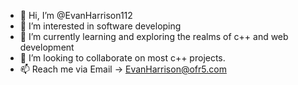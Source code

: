 - 👋 Hi, I’m @EvanHarrison112
- 👀 I’m interested in software developing
- 🌱 I’m currently learning and exploring the realms of c++ and web development
- 💞️ I’m looking to collaborate on most c++ projects.
- 📫 Reach me via Email -> EvanHarrison@ofr5.com

<!---
EvanHarrison112/EvanHarrison112 is a ✨ special ✨ repository because its `README.md` (this file) appears on your GitHub profile.
You can click the Preview link to take a look at your changes.
--->
